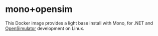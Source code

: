 # mono+opensim

This Docker image provides a light base install with Mono, for .NET and [OpenSimulator](http://opensimulator.org)
development on Linux.

